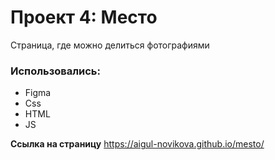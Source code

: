 # Проект 4: Место
Страница, где можно делиться фотографиями
### Использовались:

* Figma 
* Сss
* HTML
* JS

**Cсылка на страницу** 
https://aigul-novikova.github.io/mesto/

